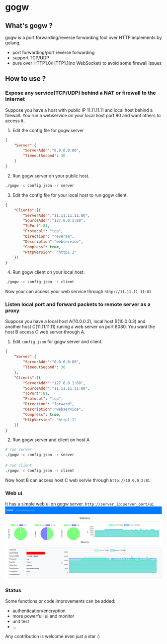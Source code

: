 # gogw 

## What's gogw ?
gogw is a port forwarding/reverse forwarding tool over HTTP implements by golang.

* port forwarding/port reverse forwarding
* support TCP/UDP
* pure over HTTP1.0/HTTP1.1(no WebSocket) to avoid some firewall issues

## How to use ?

### Expose any service(TCP/UDP) behind a NAT or firewall to the internet
Suppose you have a host with public IP 11.11.11.11 and  local host behind a firewall. You run a webservice on your local host port 80 and want others to access it.

1. Edit the config file for gogw server
```json
{
	"Server":{
		"ServerAddr":"0.0.0.0:80",
		"TimeoutSecond": 30
	}
}
```
2. Run gogw server on your public host.
```bash
./gogw -c config.json -r server 
```

3. Edit the config file for your local host to run gogw client.
```json
{
	"Clients":[{
		"ServerAddr":"11.11.11.11:80",
		"SourceAddr":"127.0.0.1:80",
		"ToPort":81,
		"Protocol": "tcp",
		"Direction": "reverse",
		"Description":"webservice",
		"Compress": true,
		"HttpVersion": "http1.1"
	}]
}
```

4. Run gogw client on your local host.
```bash
./gogw -c config.json -r client
```

Now your can access your web service through ```http://11.11.11.11:81```


### Listen local port and forward packets to remote server as a proxy
Suppose you have a local host A(10.0.0.2), local host B(10.0.0.3) and another host C(11.11.11.11) runing a web server on port 8080. You want the host B access C web server through A.

1. Edit ```config.json``` for gogw server and client.
```json
{
	"Server":{
		"ServerAddr":"0.0.0.0:80",
		"TimeoutSecond": 30
	},
	"Clients":[{
		"ServerAddr":"127.0.0.1:80",
		"SourceAddr":"11.11.11.11:80",
		"ToPort":81,
		"Protocol": "tcp",
		"Direction": "forward",
		"Description":"webservice",
		"Compress": true,
		"HttpVersion": "http1.1"
	}]
}
```

2. Run gogw server and client on host A
```bash
# run server
./gogw -c config.json -r server

# run client
./gogw -c config.json -r client
```

Now host B can access host C web servie through ```http://10.0.0.2:81```

### Web ui
It has a simple web ui on gogw server. ```http://server_ip:server_port/ui```
![ui](ui.png)


### Status
Some functions or code improvements can be added:
* authentication/encryption
* more powerfull ui and monitor
* unit test
* ...

Any contribution is welcome even just a star :)


